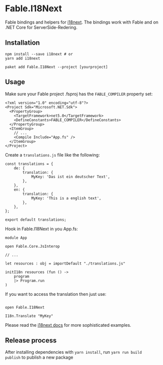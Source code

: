 # Fable.I18Next

Fable bindings and helpers for [i18next](https://www.i18next.com/). The bindings work with Fable and on .NET Core for ServerSide-Redering.

## Installation

```
npm install --save i18next # or
yarn add i18next

paket add Fable.I18Next --project [yourproject]
```

## Usage

Make sure your Fable project .fsproj has the `FABLE_COMPILER` property set:

```
<?xml version="1.0" encoding="utf-8"?>
<Project Sdk="Microsoft.NET.Sdk">
  <PropertyGroup>
    <TargetFramework>net5.0</TargetFramework>
    <DefineConstants>FABLE_COMPILER</DefineConstants>
  </PropertyGroup>
  <ItemGroup>
    // ...
    <Compile Include="App.fs" />
  </ItemGroup>
</Project>
```

Create a `translations.js` file like the following:

```
const translations = {
    de: {
        translation: {
            MyKey: 'Das ist ein deutscher Text',
        },
    },
    en: {
        translation: {
            MyKey: 'This is a english text',
        },
    },
};

export default translations;

```

Hook in Fable.I18Next in you App.fs:

```
module App

open Fable.Core.JsInterop

// ...

let resources : obj = importDefault "./translations.js"

initI18n resources (fun () ->
    program
    |> Program.run
)

```

If you want to access the translation then just use:

```

open Fable.I18Next

I18n.Translate "MyKey"

```

Please read the [i18next docs](https://www.i18next.com/) for more sophisticated examples.

## Release process

After installing dependencies with `yarn install`, run `yarn run build publish` to publish a new package

